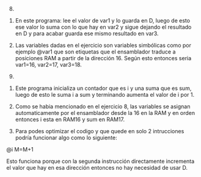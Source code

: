 8. 

1) En este programa: lee el valor de var1 y lo guarda en D, luego de esto ese valor lo suma con lo que hay en var2 y sigue dejando el resultado en D y para acabar guarda ese mismo resultado en var3.

2) Las variables dadas en el ejercicio son variables simbólicas como por ejemplo @var1 que son etiquetas que el ensamblador traduce a posiciones RAM a partir de la dirección 16. Según esto entonces seria var1=16, var2=17, var3=18.

9. 

1) Este programa inicializa un contador que es i y una suma que es sum, luego de esto le suma i a sum y terminando aumenta el valor de i por 1. 

2) Como se habia mencionado en el ejercicio 8, las variables se asignan automaticamente por el ensamblador desde la 16 en la RAM y en orden entonces i esta en RAM16 y sum en RAM17.

3) Para podes optimizar el codigo y que quede en solo 2 intrucciones podría funcionar algo como lo siguiente:

@i
M=M+1

Esto funciona porque con la segunda instrucción directamente incrementa el valor que hay en esa dirección entonces no hay necesidad de usar D.

 




